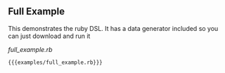 Full Example
------------

This demonstrates the ruby DSL. It has a data generator included so you
can just download and run it

*full_example.rb*

    {{{examples/full_example.rb}}}
